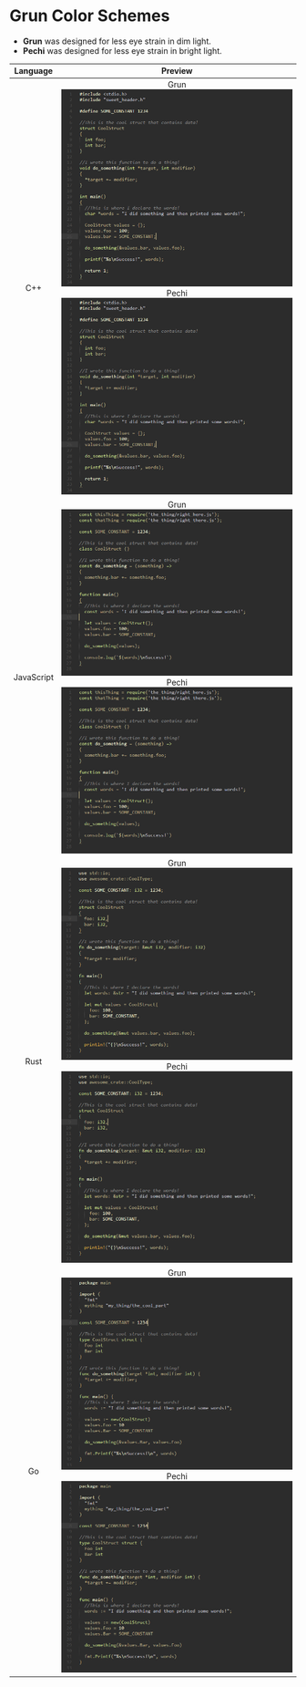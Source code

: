 # Grun Color Schemes
  - **Grun** was designed for less eye strain in dim light.
  - **Pechi** was designed for less eye strain in bright light.

Language                   | Preview
:-------------------------:|:--------------------------------------------------:
C++                        | Grun ![](Example_CPP.png)  Pechi ![](Example_CPP.png)
JavaScript                 | Grun ![](Example_JS.png)   Pechi ![](Example_JS.png)
Rust                       | Grun ![](Example_RUST.png) Pechi ![](Example_RUST.png)
Go                         | Grun ![](Example_GO.png)   Pechi ![](Example_GO.png)
